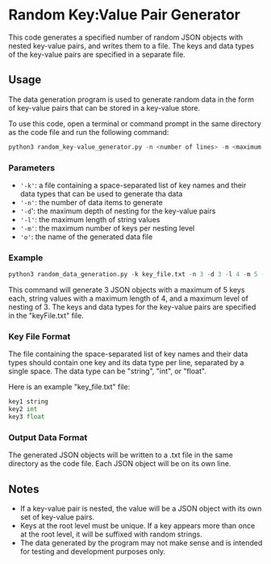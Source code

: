 # Random Key:Value Pair Generator

This code generates a specified number of random JSON objects with nested key-value pairs, and writes them to a file. The keys and data types of the key-value pairs are specified in a separate file.



## Usage
The data generation program is used to generate random data in the form of key-value pairs that can be stored in a key-value store.

To use this code, open a terminal or command prompt in the same directory as the code file and run the following command:
```python
python3 random_key-value_generator.py -n <number of lines> -m <maximum keys> -l <maximum string length> -d <maximum level of nesting> -f <key file>
```


### Parameters

- `'-k'`: a file containing a space-separated list of key names and their data types that can be used to generate tha data
- `'-n'`: the number of data items to generate
- `'-d`': the maximum depth of nesting for the key-value pairs
- `'-l'`: the maximum length of string values
- `'-m'`: the maximum number of keys per nesting level
-  `'o'`: the name of the generated data file



### Example

```python
python3 random_data_generation.py -k key_file.txt -n 3 -d 3 -l 4 -m 5 -o output_file.txt
```
This command will generate 3 JSON objects with a maximum of 5 keys each, string values with a maximum length of 4, and a maximum level of nesting of 3. The keys and data types for the key-value pairs are specified in the "keyFile.txt" file.


### Key File Format

The file containing the space-separated list of key names and their data types should contain one key and its data type per line, separated by a single space. The data type can be "string", "int", or "float".

Here is an example "key_file.txt" file:

```python
key1 string
key2 int
key3 float
```


### Output Data Format

The generated JSON objects will be written to a .txt file in the same directory as the code file. Each JSON object will be on its own line. 


## Notes

- If a key-value pair is nested, the value will be a JSON object with its own set of key-value pairs.
- Keys at the root level must be unique. If a key appears more than once at the root level, it will be suffixed with random strings.
- The data generated by the program may not make sense and is intended for testing and development purposes only.
